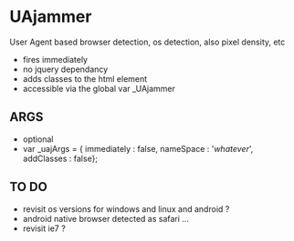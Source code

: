 UAjammer
========

User Agent based browser detection, os detection, also pixel density, etc

- fires immediately
- no jquery dependancy
- adds classes to the html element
- accessible via the global var _UAjammer

ARGS
-----------
- optional
- var _uajArgs = { immediately : false, nameSpace : '_whatever_', addClasses : false};

TO DO
-----------
- revisit os versions for windows and linux and android ?
- android native browser detected as safari ...
- revisit ie7 ?

